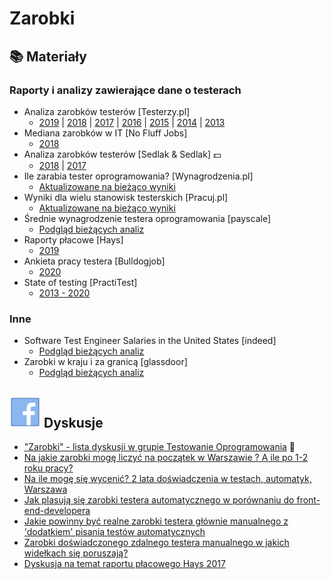 # Zarobki

## 📚 Materiały

### Raporty i analizy zawierające dane o testerach

* Analiza zarobków testerów \[Testerzy.pl]
  * [2019](http://testerzy.pl/baza-wiedzy/analiza-zarobkow-testerow-2019-czesc-i) | [2018](http://www.testerzy.pl/baza-wiedzy/analiza-zarobkow-testerow-2018-czesc-i) | [2017](http://testerzy.pl/baza-wiedzy/analiza-zarobkow-testerow-2017-czesc-i) | [2016](http://testerzy.pl/baza-wiedzy/analiza-zarobkow-testerow-2016-czesc-i) | [2015](http://testerzy.pl/wiesci-ze-swiata-testerow/analiza-zarobkow-testerow-2015-czesc-i) | [2014](http://testerzy.pl/baza-wiedzy/analiza-zarobkow-testerow-2014-czesc-i) | [2013](https://testerzy.pl/wiesci-ze-swiata-testerow/analiza-zarobkow-testerow-czesc-1)
* Mediana zarobków w IT \[No Fluff Jobs]
  * [2018](https://nofluffjobs.com/blog/praca-w-it-mediana-wynagrodzen-w-zaleznosci-od-specjalnosci/)
* Analiza zarobków testerów \[Sedlak & Sedlak] 💵
  * [2018](https://wynagrodzenia.pl/artykul/zarobki-testerow-oprogramowania-w-2018-roku) | [2017](https://wynagrodzenia.pl/raport-placowy/raport-placowy-sedlak-amp-sedlak-dla-branzy-it-2017)
* Ile zarabia tester oprogramowania? \[Wynagrodzenia.pl]&#x20;
  * [Aktualizowane na bieżąco wyniki](https://wynagrodzenia.pl/moja-placa/ile-zarabia-tester-oprogramowania)
* Wyniki dla wielu stanowisk testerskich \[Pracuj.pl]
  * [Aktualizowane na bieżąco wyniki](https://zarobki.pracuj.pl/stanowiska/it-rozwoj-oprogramowania)
* Średnie wynagrodzenie testera oprogramowania \[payscale]
  * [Podgląd bieżących analiz](https://www.payscale.com/research/PL/Job=Software\_Tester/Salary)
* Raporty płacowe \[Hays]&#x20;
  * [2019](https://cloud.email.hays.com/PL\_raport)
* Ankieta pracy testera \[Bulldogjob]
  * [2020](https://bulldogjob.pl/it\_report/2020/tester)
* State of testing \[PractiTest]
  * [2013 - 2020](https://qablog.practitest.com/state-of-testing/)

### Inne

* Software Test Engineer Salaries in the United States \[indeed]
  * [Podgląd bieżących analiz](https://www.indeed.com/salaries/Software-Test-Engineer-Salaries)
* Zarobki w kraju i za granicą \[glassdoor]&#x20;
  * [Podgląd bieżących analiz](https://www.glassdoor.com/Salaries/index.htm)

## <img src=".gitbook/assets/icons8-facebook-50 (10) (1) (1) (1) (1) (10) (7).png" alt="" data-size="line"> Dyskusje

* ["Zarobki" - lista dyskusji w grupie Testowanie Oprogramowania](https://www.facebook.com/groups/141683635854223/post\_tags/?post\_tag\_id=1765794140109823\&ref=manage\_page) 🏤
* [Na jakie zarobki mogę liczyć na początek w Warszawie ? A ile po 1-2 roku pracy?](https://www.facebook.com/groups/TestowanieOprogramowania/permalink/1309418115747430/?match=emFyb2JraQ%3D%3D)&#x20;
* [Na ile mogę się wycenić? 2 lata doświadczenia w testach, automatyk, Warszawa](https://www.facebook.com/groups/TestowanieOprogramowania/permalink/1205366086152634/?match=emFyb2JraQ%3D%3D)&#x20;
* [Jak plasują się zarobki testera automatycznego w porównaniu do front-end-developera](https://www.facebook.com/groups/TestowanieOprogramowania/permalink/1202685009754075/?match=emFyb2JraQ%3D%3D)&#x20;
* [Jakie powinny być realne zarobki testera głównie manualnego z 'dodatkiem' pisania testów automatycznych](https://www.facebook.com/groups/TestowanieOprogramowania/permalink/1141912895831287/?match=emFyb2JraQ%3D%3D)&#x20;
* [Zarobki doświadczonego zdalnego testera manualnego w jakich widełkach się poruszają?](https://www.facebook.com/groups/TestowanieOprogramowania/permalink/1134230916599485/?match=emFyb2JraQ%3D%3D)&#x20;
* [Dyskusja na temat raportu płacowego Hays 2017](https://www.facebook.com/groups/TestowanieOprogramowania/permalink/1292137867475455/?match=aGF5cw%3D%3D)&#x20;
